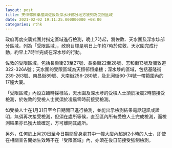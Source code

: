 ```yaml
---
layout: post
title: 天恒邨恒樂樓與佐敦及深水埗部分地方被列為受限區域
date: 2021-02-02 19:11:25.000000000 +08:00
categories: rthk
---
```


政府再度突襲式圍封指定區域進行檢測，晚上7時起，將佐敦、天水圍及深水埗部分區域，列為「受限區域」，政府目標是明日上午約7時於佐敦、天水圍完成行動，約早上7時半完成在深水埗的行動。

佐敦的受限區域，包括長樂街23至27號、長樂街22至28號、志和街13號及彌敦道322-326A號；天水圍的受限區域為天恒邨恒樂樓；深水埗的區域，包括基隆街239-263號、南昌街89號、大南街256-280號，及北河街60-74號一帶範圍內的17幢大廈。

「受限區域」內設立臨時採樣站，天水圍及深水埗的受檢人士須於凌晨2時前接受檢測，於佐敦的受檢人士就須於凌晨零時前接受檢測。

如受檢人士在1月31日至今日期間已進行檢測，並能出示檢測結果電話短訊或證明，無須再次接受檢測，但須在處所等候，直至區內所有受檢人士完成檢測，而檢測結果亦已獲大致確定，方可離開其處所。

另外，任何於上月20日至今日期間曾身處其中一幢大廈內超過2小時的人士，即使在相關宣告開始生效時不在「受限區域」內，亦須在後日前接受強制檢測。
